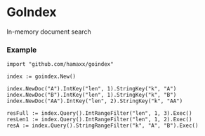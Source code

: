 # GoIndex
In-memory document search


### Example ###

    import "github.com/hamaxx/goindex"

    index := goindex.New()

	index.NewDoc("A").IntKey("len", 1).StringKey("k", "A")
	index.NewDoc("B").IntKey("len", 1).StringKey("k", "B")
	index.NewDoc("AA").IntKey("len", 2).StringKey("k", "AA")

	resFull := index.Query().IntRangeFilter("len", 1, 3).Exec()
	resLen1 := index.Query().IntRangeFilter("len", 1, 2).Exec()
	resA := index.Query().StringRangeFilter("k", "A", "B").Exec()
